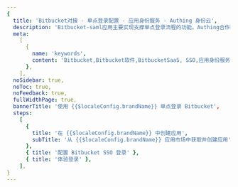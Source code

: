 ```yaml
---
{
  title: 'Bitbucket对接 - 单点登录配置 - 应用身份服务 - Authing 身份云',
  description: 'Bitbucket-saml应用主要实现支撑单点登录流程的功能。Authing合作网络提供 Bitbucket对接，单点登录，SSO，实现应用的快捷登录、免密登录，提升员工办公体验、增强用户体验，增强企业数字化服务水平。',
  meta:
    [
      {
        name: 'keywords',
        content: 'Bitbucket,Bitbucket软件,BitbucketSaaS, SSO,应用身份服务,单点登录配置,Authing身份云',
      },
    ],
  noSidebar: true,
  noToc: true,
  noFeedback: true,
  fullWidthPage: true,
  bannerTitle: '使用 {{$localeConfig.brandName}} 单点登录 Bitbucket',
  steps:
    [
      {
        title: '在 {{$localeConfig.brandName}} 中创建应用',
        subTitle: '从 {{$localeConfig.brandName}} 应用市场中获取并创建应用',
      },
      { title: '配置 Bitbucket SSO 登录' },
      { title: '体验登录' },
    ],
}
---
```


<IntegrationDetail/>
